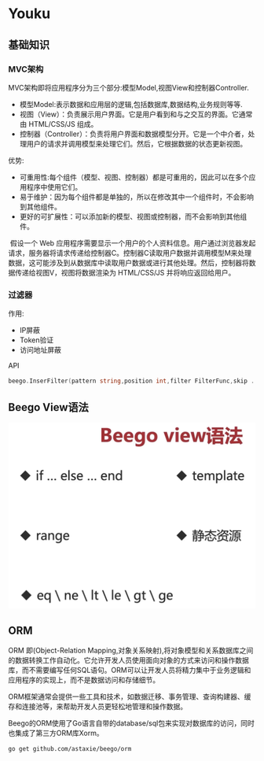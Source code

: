 # Youku

## 基础知识

### MVC架构

MVC架构即将应用程序分为三个部分:模型Model,视图View和控制器Controller.
* 模型Model:表示数据和应用层的逻辑,包括数据库,数据结构,业务规则等等.
* 视图（View）：负责展示用户界面。它是用户看到和与之交互的界面。它通常由 HTML/CSS/JS 组成。
* 控制器（Controller）：负责将用户界面和数据模型分开。它是一个中介者，处理用户的请求并调用模型来处理它们。然后，它根据数据的状态更新视图。

优势:

* 可重用性:每个组件（模型、视图、控制器）都是可重用的，因此可以在多个应用程序中使用它们。
* 易于维护：因为每个组件都是单独的，所以在修改其中一个组件时，不会影响到其他组件。
* 更好的可扩展性：可以添加新的模型、视图或控制器，而不会影响到其他组件。


​		假设一个 Web 应用程序需要显示一个用户的个人资料信息。用户通过浏览器发起请求，服务器将请求传递给控制器C。控制器C读取用户数据并调用模型M来处理数据，这可能涉及到从数据库中读取用户数据或进行其他处理。然后，控制器将数据传递给视图V，视图将数据渲染为 HTML/CSS/JS 并将响应返回给用户。

### 过滤器

作用:

* IP屏蔽
* Token验证
* 访问地址屏蔽

API 

```go
beego.InserFilter(pattern string,position int,filter FilterFunc,skip ...bool)
```

## Beego View语法

![image-20230311111011812](README.assets/image-20230311111011812.png)

## ORM

ORM 即(Object-Relation Mapping,对象关系映射),将对象模型和关系数据库之间的数据转换工作自动化。它允许开发人员使用面向对象的方式来访问和操作数据库，而不需要编写任何SQL语句。ORM可以让开发人员将精力集中于业务逻辑和应用程序的实现上，而不是数据访问和存储细节。

ORM框架通常会提供一些工具和技术，如数据迁移、事务管理、查询构建器、缓存和连接池等，来帮助开发人员更轻松地管理和操作数据。

Beego的ORM使用了Go语言自带的database/sql包来实现对数据库的访问，同时也集成了第三方ORM库Xorm。

```bash
go get github.com/astaxie/beego/orm
```


